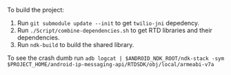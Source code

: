 To build the project:

1. Run `git submodule update --init` to get `twilio-jni` depedency.
2. Run `./Script/combine-dependencies.sh` to get RTD libraries and their dependencies.
3. Run `ndk-build` to build the shared library.



To see the crash dumb run `adb logcat | $ANDROID_NDK_ROOT/ndk-stack -sym $PROJECT_HOME/android-ip-messaging-api/RTDSDK/obj/local/armeabi-v7a`
